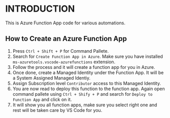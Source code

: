 # INTRODUCTION

This is Azure Function App code for various automations.

## How to Create an Azure Function App

1. Press `Ctrl + Shift + P` for Command Pallete.
2. Search for `Create Function App in Azure`. Make sure you have installed `ms-azuretools.vscode-azurefunctions` extension.
3. Follow the process and it will create a function app for you in Azure.
4. Once done, create a Managed Identity under the Function App. It will be a System Assigned Managed Identiy.
5. Assign Subscription level `Contributor` access to this Managed Identity.
7. You are now read to deploy this function to the function app. Again open command pallete using `Ctrl + Shify + P` and search for `Deploy to Function App` and click on it.
8. It will show you all function apps, make sure you select right one and rest will be taken care by VS Code for you.
